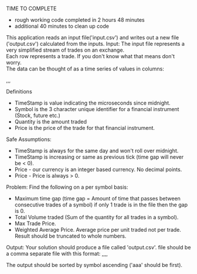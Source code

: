 TIME TO COMPLETE
- rough working code completed in 2 hours 48 minutes
- additional 40 minutes to clean up code


This application reads an input file('input.csv') and writes out a new file ('output.csv') calculated from the inputs.
Input:
The input file represents a very simplified stream of trades on an exchange.  
Each row represents a trade.  If you don't know what that means don't worry.  
The data can be thought of as a time series of values in columns: 

<TimeStamp>,<Symbol>,<Quantity>,<Price>

Definitions
- TimeStamp is value indicating the microseconds since midnight.
- Symbol is the 3 character unique identifier for a financial 
  instrument (Stock, future etc.)
- Quantity is the amount traded
- Price is the price of the trade for that financial instrument.

Safe Assumptions:
- TimeStamp is always for the same day and won't roll over midnight.
- TimeStamp is increasing or same as previous tick (time gap will never be < 0).
- Price - our currency is an integer based currency.  No decimal points.
- Price - Price is always > 0.

Problem:
Find the following on a per symbol basis:
- Maximum time gap
  (time gap = Amount of time that passes between consecutive trades of a symbol)
  if only 1 trade is in the file then the gap is 0.
- Total Volume traded (Sum of the quantity for all trades in a symbol).
- Max Trade Price.
- Weighted Average Price.  Average price per unit traded not per trade.
  Result should be truncated to whole numbers.

Output:
Your solution should produce a file called 'output.csv'.
file should be a comma separate file with this format:
<symbol>,<MaxTimeGap>,<Volume>,<WeightedAveragePrice>,<MaxPrice>

The output should be sorted by symbol ascending ('aaa' should be first).